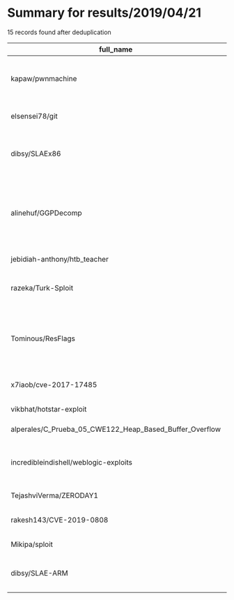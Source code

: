 
# Summary for results/2019/04/21
    
15 records found after deduplication

| full_name | description | html_url | matched_list | matched_count | pushed_at | size | stargazers_count | language | forks_count | vul_ids |
|---------------------------------------------------------|--------------------------------------------------------------------------------------------------|----------------------------------------------------------------------------|----------------------------------|-----------------|---------------------------|--------|--------------------|------------|---------------|--------------------|
| kapaw/pwnmachine | Vagrant setup for building a machine for CTF/exploit development | https://github.com/kapaw/pwnmachine | ['exploit'] | 1 | 2019-04-21 12:06:28+00:00 | 41 | 16 | | 6 | [] |
| elsensei78/git | METASPLOIT ARCHLINUX | https://github.com/elsensei78/git | ['metasploit module OR payload'] | 1 | 2019-04-21 04:22:47+00:00 | 6 | 0 | nan | 0 | [] |
| dibsy/SLAEx86 | SLAE x86 Assembly Language and Shellcoding on Linux | https://github.com/dibsy/SLAEx86 | ['shellcode'] | 1 | 2019-04-21 10:03:24+00:00 | 699 | 7 | C | 1 | [] |
| alinehuf/GGPDecomp | Programme expérimental. Décomposition des jeux et exploitation de ces décompositions pour le GGP | https://github.com/alinehuf/GGPDecomp | ['exploit'] | 1 | 2019-04-21 13:08:04+00:00 | 11291 | 0 | C++ | 0 | [] |
| jebidiah-anthony/htb_teacher | HTB Teacher (10.10.10.153) | https://github.com/jebidiah-anthony/htb_teacher | ['rce'] | 1 | 2019-04-21 14:11:50+00:00 | 328 | 1 | Python | 0 | [] |
| razeka/Turk-Sploit | Turk-Sploit , Türk Yapımı Ngrok destekli Phishing Toolu. | https://github.com/razeka/Turk-Sploit | ['sploit'] | 1 | 2019-04-21 09:04:51+00:00 | 10377 | 0 | PHP | 1 | [] |
| Tominous/ResFlags | Residence 2.6.x.x addon, prevent exploiting itemframes, add new flags, etc | https://github.com/Tominous/ResFlags | ['exploit'] | 1 | 2019-04-21 09:58:34+00:00 | 17 | 1 | Java | 0 | [] |
| x7iaob/cve-2017-17485 | cve-2017-17485 PoC | https://github.com/x7iaob/cve-2017-17485 | ['cve poc', 'cve-2'] | 2 | 2019-04-21 13:37:01+00:00 | 6 | 0 | nan | 0 | ['CVE-2017-17485'] |
| vikbhat/hotstar-exploit | None | https://github.com/vikbhat/hotstar-exploit | ['exploit'] | 1 | 2019-04-21 14:10:58+00:00 | 6 | 0 | JavaScript | 0 | [] |
| alperales/C_Prueba_05_CWE122_Heap_Based_Buffer_Overflow | nan | https://github.com/alperales/C_Prueba_05_CWE122_Heap_Based_Buffer_Overflow | ['heap overflow'] | 1 | 2019-04-21 16:05:56+00:00 | 745 | 0 | C++ | 0 | [] |
| incredibleindishell/weblogic-exploits | POC codes related to Oracle WebLogic server | https://github.com/incredibleindishell/weblogic-exploits | ['exploit'] | 1 | 2019-04-21 17:52:34+00:00 | 7 | 5 | Python | 3 | [] |
| TejashviVerma/ZERODAY1 | nan | https://github.com/TejashviVerma/ZERODAY1 | ['zeroday'] | 1 | 2019-04-21 19:13:15+00:00 | 981 | 0 | CSS | 0 | [] |
| rakesh143/CVE-2019-0808 | None | https://github.com/rakesh143/CVE-2019-0808 | ['cve-2'] | 1 | 2019-04-21 20:07:44+00:00 | 0 | 0 | nan | 0 | ['CVE-2019-0808'] |
| Mikipa/sploit | None | https://github.com/Mikipa/sploit | ['sploit'] | 1 | 2019-04-21 22:49:08+00:00 | 0 | 0 | | 0 | [] |
| dibsy/SLAE-ARM | ARM Assembly Language and Shellcoding on Linux | https://github.com/dibsy/SLAE-ARM | ['shellcode'] | 1 | 2019-04-21 23:37:36+00:00 | 0 | 0 | | 0 | [] |
